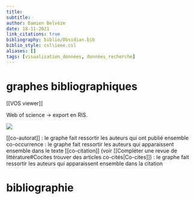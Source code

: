 ```yaml
---
title: 
subtitle:
author: Damien Belvèze
date: 18-11-2021
link_citations: true
bibliography: biblio/Obsidian.bib
biblio_style: csl\ieee.csl
aliases: []
tags: [visualisation_données, données_recherche]
---
```



# graphes bibliographiques

[[VOS viewer]]

Web of science -> export en RIS. 

![](arango_graphe.png)

[[co-autorat]] : le graphe fait ressortir les auteurs qui ont publié ensemble
co-occurrence : le graphe fait ressortir les auteurs qui apparaissent ensemble dans le texte
[[co-citation]] (voir [[Compléter une revue de littérature#Cocites trouver des articles co-cités|Co-cites]]) : le graphe fait ressortir les auteurs qui apparaissent ensemble dans la citation


# bibliographie

